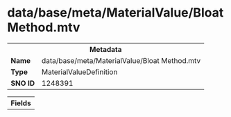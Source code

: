 <h1>data/base/meta/MaterialValue/Bloat Method.mtv</h1><table><tr><th colspan="100%">Metadata</th></tr><tr><td><b>Name</b></td><td>data/base/meta/MaterialValue/Bloat Method.mtv</td></tr><tr><td><b>Type</b></td><td>MaterialValueDefinition</td></tr><tr><td><b>SNO ID</b></td><td>1248391</td></tr></table>

<table><tr><th colspan="100%">Fields</th></tr></table>

